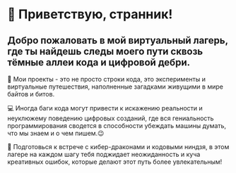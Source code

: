 
# 🚀 Приветствую, странник!

## Добро пожаловать в мой виртуальный лагерь, где ты найдешь следы моего пути сквозь тёмные аллеи кода и цифровой дебри. 

🔗 Мои проекты - это не просто строки кода, это эксперименты и виртуальные путешествия, наполненные загадками живущими в мире байтов и битов.    

💻 Иногда баги кода могут привести к искажению реальности и неуклюжему поведению цифровых созданий, где вся гениальность программирования сводется в способности убеждать машины думать, что мы знаем и о чем пишем.😉

🤖 Подготовься к встрече с кибер-драконами и кодовыми ниндзя, в этом лагере на каждом шагу тебя поджидает неожиданность и куча креативных ошибок, которые делают этот путь более увлекательным!
